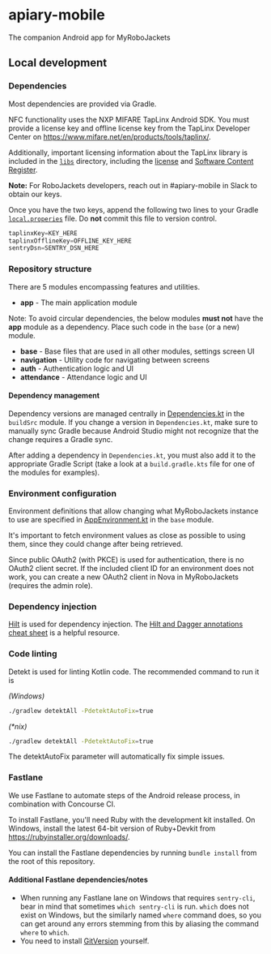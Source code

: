 # apiary-mobile

The companion Android app for MyRoboJackets

## Local development

### Dependencies

Most dependencies are provided via Gradle.

NFC functionality uses the NXP MIFARE TapLinx Android SDK.  You must provide a license key and offline
license key from the TapLinx Developer Center on https://www.mifare.net/en/products/tools/taplinx/.

Additionally, important licensing information about the TapLinx library is included in the [`libs`](libs)
directory, including the [license](libs/LA_OPT_NXP_Software_License.txt) 
and [Software Content Register](libs/Taplinx_Android_SDK_SCR.txt).

**Note:** For RoboJackets developers, reach out in #apiary-mobile in Slack to obtain our keys.

Once you have the two keys, append the following two lines to your Gradle [`local.properies`](local.properties)
file.  Do **not** commit this file to version control.

```groovy
taplinxKey=KEY_HERE
taplinxOfflineKey=OFFLINE_KEY_HERE
sentryDsn=SENTRY_DSN_HERE
```

### Repository structure

There are 5 modules encompassing features and utilities.

- **app** - The main application module
  
Note: To avoid circular dependencies, the below modules **must not** have the **app** module as a
dependency.  Place such code in the `base` (or a new) module.

- **base** - Base files that are used in all other modules, settings screen UI
- **navigation** - Utility code for navigating between screens
- **auth** - Authentication logic and UI
- **attendance** - Attendance logic and UI

#### Dependency management

Dependency versions are managed centrally in 
[Dependencies.kt](buildSrc/src/main/java/Dependencies.kt) in the `buildSrc` module.  If you change
a version in `Dependencies.kt`, make sure to manually sync Gradle because Android Studio might not
recognize that the change requires a Gradle sync.

After adding a dependency in `Dependencies.kt`, you must also add it to the appropriate Gradle 
Script (take a look at a `build.gradle.kts` file for one of the modules for examples).

### Environment configuration

Environment definitions that allow changing what MyRoboJackets instance to use are specified in
[AppEnvironment.kt](base/src/main/java/org/robojackets/apiary/base/AppEnvironment.kt) in the `base`
module.

It's important to fetch environment values as close as possible to using them, since they could
change after being retrieved.

Since public OAuth2 (with PKCE) is used for authentication, there is no OAuth2 client secret.
If the included client ID for an environment does not work, you can create a new OAuth2 client
in Nova in MyRoboJackets (requires the admin role).

### Dependency injection

[Hilt](https://developer.android.com/training/dependency-injection/hilt-android) is used for
dependency injection.  The [Hilt and Dagger annotations cheat sheet](https://developer.android.com/training/dependency-injection/hilt-cheatsheet)
is a helpful resource.

### Code linting

Detekt is used for linting Kotlin code.  The recommended command to run it is

_(Windows)_
```bash
./gradlew detektAll -PdetektAutoFix=true
```

_(*nix)_
```bash
./gradlew detektAll -PdetektAutoFix=true
```

The detektAutoFix parameter will automatically fix simple issues.

### Fastlane

We use Fastlane to automate steps of the Android release process, in combination with Concourse CI.

To install Fastlane, you'll need Ruby with the development kit installed.  On Windows, install
the latest 64-bit version of Ruby+Devkit from https://rubyinstaller.org/downloads/.

You can install the Fastlane dependencies by running `bundle install` from the root of this repository.

#### Additional Fastlane dependencies/notes
 - When running any Fastlane lane on Windows that requires `sentry-cli`, bear in mind that sometimes
`which sentry-cli` is run. `which` does not exist on Windows, but the similarly named `where`
command does, so you can get around any errors stemming from this by aliasing the command `where`
to `which`.
 - You need to install [GitVersion](https://github.com/GitTools/GitVersion) yourself.
